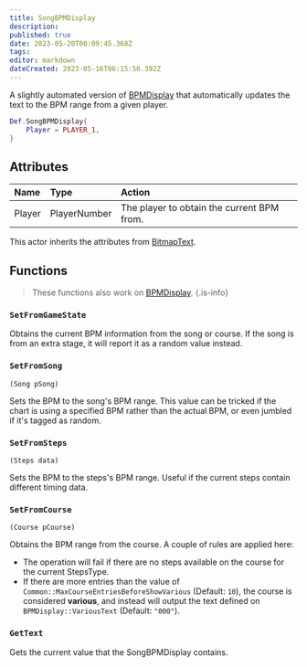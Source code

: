 ```yaml
---
title: SongBPMDisplay
description: 
published: true
date: 2023-05-20T00:09:45.368Z
tags: 
editor: markdown
dateCreated: 2023-05-16T06:15:56.392Z
---
```


A slightly automated version of [BPMDisplay](/en/dev/actors/actortypes/bpmdisplay/_index) that automatically updates the text to the BPM range from a given player.

```lua
Def.SongBPMDisplay{
	Player = PLAYER_1,
}
```

## Attributes

| Name | Type | Action |
| :--- | :--- | :----- |
Player | PlayerNumber | The player to obtain the current BPM from.

This actor inherits the attributes from [BitmapText](/en/dev/actors/actortypes/bitmaptext/_index).

## Functions

> These functions also work on [BPMDisplay](../bpmdisplay/).
{.is-info}

### `SetFromGameState`

Obtains the current BPM information from the song or course.
If the song is from an extra stage, it will report it as a random value instead.

### `SetFromSong`
`(Song pSong)`

Sets the BPM to the song's BPM range. This value can be tricked if the chart is using a specified BPM rather than the actual BPM,
or even jumbled if it's tagged as random.

### `SetFromSteps`
`(Steps data)`

Sets the BPM to the steps's BPM range. Useful if the current steps contain different timing data.

### `SetFromCourse`
`(Course pCourse)`

Obtains the BPM range from the course. A couple of rules are applied here:

- The operation will fail if there are no steps available on the course for the current StepsType.
- If there are more entries than the value of `Common::MaxCourseEntriesBeforeShowVarious` (Default: `10`), the course is considered **various**, and instead
will output the text defined on `BPMDisplay::VariousText` (Default: `"000"`).

### `GetText`

Gets the current value that the SongBPMDisplay contains.
